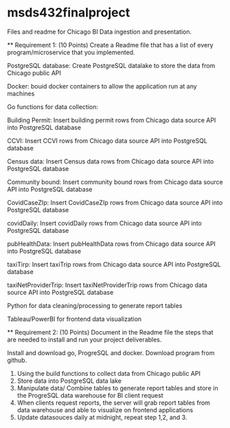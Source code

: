 # msds432finalproject
Files and readme for Chicago BI Data ingestion and presentation. 

** Requirement 1: (10 Points) Create a Readme file that has a list of every program/microservice that you implemented. 

PostgreSQL database:  Create PostgreSQL datalake to store the data from Chicago public API

Docker: bouid docker containers to allow the application run at any machines

Go functions for data collection:
  
  Building Permit: Insert building permit rows from Chicago data source API into PostgreSQL database
  
  CCVI: Insert CCVI rows from Chicago data source API into PostgreSQL database
  
  Census data:  Insert Census data  rows from Chicago data source API into PostgreSQL database
  
  Community bound: Insert community bound rows from Chicago data source API into PostgreSQL database
  
  CovidCaseZIp: Insert CovidCaseZIp rows from Chicago data source API into PostgreSQL database
  
  covidDaily: Insert covidDaily rows from Chicago data source API into PostgreSQL database
  
  pubHealthData: Insert pubHealthData rows from Chicago data source API into PostgreSQL database
  
  taxiTirp:  Insert taxiTrip rows from Chicago data source API into PostgreSQL database
  
  taxiNetProviderTrip:  Insert taxiNetProviderTrip rows from Chicago data source API into PostgreSQL database

Python for data cleaning/processing to generate report tables

Tableau/PowerBI for frontend data visualization



** Requirement 2: (10 Points) Document in the Readme file the steps that are needed to install and run your project deliverables. 

Install and download go, ProgreSQL and docker.  Download program from github. 
1. Using the build functions to collect data from Chicago public API
2. Store data into PostgreSQL  data lake
3. Manipulate data/ Combine tables to generate report tables and store in the ProgreSQL data warehouse for BI client request
4. When clients request reports, the server will grab report tables from data warehouse and able to visualize on frontend applications
5. Update datasouces daily at midnight, repeat step 1,2, and 3.
